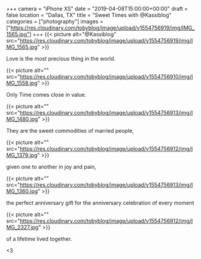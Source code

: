 +++
camera = "iPhone XS"
date = "2019-04-08T15:00:00+00:00"
draft = false
location = "Dallas, TX"
title = "Sweet Times with @Kassiblog"
categories = ["photography"]
images = ["https://res.cloudinary.com/tobyblog/image/upload/v1554756919/img/IMG_1565.jpg"]
+++
{{< picture alt="@Kassiblog" src="https://res.cloudinary.com/tobyblog/image/upload/v1554756919/img/IMG_1565.jpg" >}}
<!--more-->
Love is the most precious thing in the world.

{{< picture alt="" src="https://res.cloudinary.com/tobyblog/image/upload/v1554756910/img/IMG_1558.jpg" >}}

Only Time comes close in value.

{{< picture alt="" src="https://res.cloudinary.com/tobyblog/image/upload/v1554756913/img/IMG_1480.jpg" >}}

They are the sweet commodities of married people,

{{< picture alt="" src="https://res.cloudinary.com/tobyblog/image/upload/v1554756912/img/IMG_1379.jpg" >}}

given one to another in joy and pain,

{{< picture alt="" src="https://res.cloudinary.com/tobyblog/image/upload/v1554756913/img/IMG_1360.jpg" >}}

the perfect anniversary gift for the anniversary celebration of every moment 

{{< picture alt="" src="https://res.cloudinary.com/tobyblog/image/upload/v1554756912/img/IMG_2327.jpg" >}}

of a lifetime lived together. 

<3

